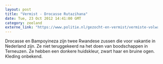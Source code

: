 ```yaml
---
layout: post
title: "Vermist - Drocasse Rutazihana"
date: Tue, 23 Oct 2012 14:41:00 GMT
category: zeeland
externe_link: "https://www.politie.nl/gezocht-en-vermist/vermiste-volwassenen/2007/september/08-drocasse-rutazihana.html"
---
```


Drocasse en Bampoyineza zijn twee Rwandese zussen die voor vakantie in Nederland zijn. Ze niet teruggekeerd na het doen van boodschappen in Terneuzen. Ze hebben een donkere huidskleur, zwart haar en bruine ogen. Kleding onbekend.
